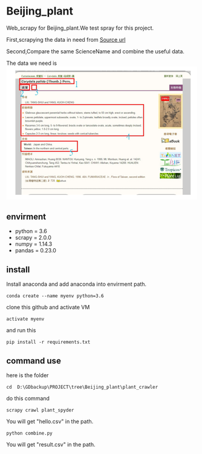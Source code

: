 # Beijing_plant
 
Web_scrapy for Beijing_plant.We test spray for this project.

First,scrapying the data in need from [Source url](http://tai2.ntu.edu.tw/PlantInfo.php)

Second,Compare the same ScienceName and combine the useful data.

The data we need is 
<img src="https://github.com/kaede10263/Beijing_plant/blob/master/picture/Image.png"/>




## envirment
*   python = 3.6
*   scrapy = 2.0.0
*   numpy = 1.14.3
*   pandas = 0.23.0

## install
Install anaconda and add anaconda into envirment path.
```
conda create --name myenv python=3.6
```

clone this github and activate VM
```
activate myenv
```

and run this 

``` 
pip install -r requirements.txt
``` 



## command use
here is the folder

``` 
cd  D:\GDbackup\PROJECT\tree\Beijing_plant\plant_crawler
```
do this command

```
scrapy crawl plant_spyder
```

You will get "hello.csv" in the path.

```
python combine.py
```

You will get "result.csv" in the path.